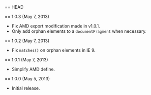 == HEAD

== 1.0.3 (May 7, 2013)

* Fix AMD export modification made in v1.0.1.
* Only add orphan elements to a `documentFragment` when necessary.

== 1.0.2 (May 7, 2013)

* Fix `matches()` on orphan elements in IE 9.

== 1.0.1 (May 7, 2013)

* Simplify AMD define.

== 1.0.0 (May 5, 2013)

* Initial release.
